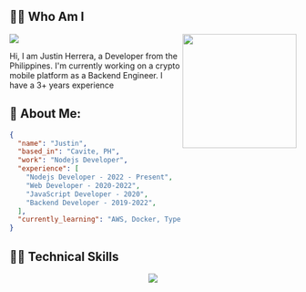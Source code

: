 

## 🧑‍🦰 Who Am I
<img src='https://img.shields.io/twitter/follow/Herrera_Jus'>
<img align='right' src='https://user-images.githubusercontent.com/32728675/204072860-3653183d-e232-4a86-9f42-9f8939f8d393.gif' width='200'>

Hi, I am Justin Herrera, a Developer from the Philippines. I'm currently working on a crypto mobile platform as a Backend Engineer.
I have a 3+ years experience 

## 📰 About Me:

```json
{
  "name": "Justin",
  "based_in": "Cavite, PH",
  "work": "Nodejs Developer",
  "experience": [
    "Nodejs Developer - 2022 - Present",
    "Web Developer - 2020-2022",
    "JavaScript Developer - 2020",
    "Backend Developer - 2019-2022", 
  ],
  "currently_learning": "AWS, Docker, TypeScript, Tailwind"
}
```

## 🧑‍💻 Technical Skills
<p align="center">
  <a href="https://skillicons.dev">
    <img src="https://skillicons.dev/icons?i=react,tailwind,ts,nodejs,express,postgres,mongodb,aws,docker" />
  </a>
</p>

